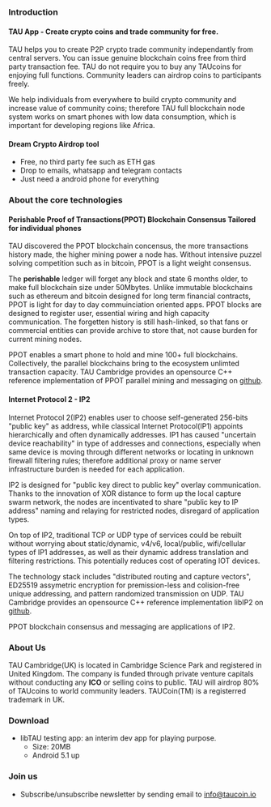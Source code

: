 ### Introduction
#### TAU App - Create crypto coins and trade community for free.
TAU helps you to create P2P crypto trade community independantly from central servers. You can issue genuine blockchain coins free from third party transaction fee. TAU do not require you to buy any TAUcoins for enjoying full functions. Community leaders can airdrop coins to participants freely. 

We help individuals from everywhere to build crypto community and increase value of community coins; therefore TAU full blockchain node system works on smart phones with low data consumption, which is important for developing regions like Africa.

#### Dream Crypto Airdrop tool
* Free, no third party fee such as ETH gas
* Drop to emails, whatsapp and telegram contacts
* Just need a android phone for everything

### About the core technologies
#### Perishable Proof of Transactions(PPOT) Blockchain Consensus Tailored for individual phones

TAU discovered the PPOT blockchain concensus, the more transactions history made, the higher mining power a node has. Without intensive puzzel solving competition such as in bitcoin, PPOT is a light weight consensus. 

The **perishable** ledger will forget any block and state 6 months older, to make full blockchain size under 50Mbytes. Unlike immutable blockchains such as ethereum and bitcoin designed for long term financial contracts, PPOT is light for day to day commuinciation oriented apps. PPOT blocks are designed to register user, essential wiring and high capacity communication. The forgetten history is still hash-linked, so that fans or commercial entities can provide archive to store that, not cause burden for current mining nodes. 

PPOT enables a smart phone to hold and mine 100+ full blockchains. Collectively, the parallel blockchains bring to the ecosystem unlimted transaction capacity. 
TAU Cambridge provides an opensource C++ reference implementation of PPOT parallel mining and messaging on [github](https://github.com/Tau-Coin/libTAU).

#### Internet Protocol 2 - IP2

Internet Protocol 2(IP2) enables user to choose self-generated 256-bits "public key" as address, while classical Internet Protocol(IP1) appoints hierarchically and often dynamically addresses. IP1 has caused "uncertain device reachability" in type of addresses and connections, especially when same device is moving through different networks or locating in unknown firewall filtering rules; therefore additional proxy or name server infrastructure burden is needed for each application.

IP2 is designed for "public key direct to public key" overlay communication. Thanks to the innovation of XOR distance to form up the local capture swarm network, the nodes are incentivated to share "public key to IP address" naming and relaying for restricted nodes, disregard of application types.

On top of IP2, traditional TCP or UDP type of services could be rebuilt without worrying about static/dynamic, v4/v6, local/public, wifi/cellular types of IP1 addresses, as well as their dynamic address translation and filtering restrictions. This potentially reduces cost of operating IOT devices.

The technology stack includes "distributed routing and capture vectors", ED25519 assymetric encryption for premission-less and colision-free unique addressing, and pattern randomized transmission on UDP. TAU Cambridge provides an opensource C++ reference implementation libIP2 on [github](https://github.com/Tau-Coin/IP2).

PPOT blockchain consensus and messaging are applications of IP2. 

### About Us
TAU Cambridge(UK) is located in Cambridge Science Park and registered in United Kingdom. The company is funded through private venture capitals without conducting any **ICO** or selling coins to public. TAU will airdrop 80% of TAUcoins to world community leaders. TAUCoin(TM) is a registerred trademark in UK. 

### Download
* libTAU testing app: an interim dev app for playing purpose. 
  * Size: 20MB
  * Android 5.1 up

### Join us
* Subscribe/unsubscribe newsletter by sending email to info@taucoin.io
